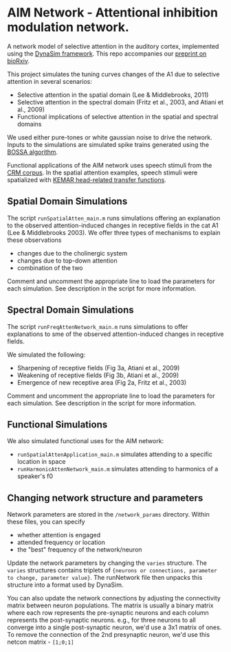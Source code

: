 # AIM Network - Attentional inhibition modulation network.
A network model of selective attention in the auditory cortex, implemented using the [DynaSim framework](https://github.com/DynaSim/DynaSim).
This repo accompanies our [preprint on bioRxiv](https://www.biorxiv.org/content/10.1101/2020.12.10.419762v1.abstract).

This project simulates the tuning curves changes of the A1 due to selective attention in several scenarios:
* Selective attention in the spatial domain (Lee & Middlebrooks, 2011)
* Selective attention in the spectral domain (Fritz et al., 2003, and Atiani et al., 2009)
* Functional implications of selective attention in the spatial and spectral domains

We used either pure-tones or white gaussian noise to drive the network. Inputs to the simulations are simulated spike trains generated using the [BOSSA algorithm](https://github.com/kfchou/BOSSA).

Functional applications of the AIM network uses speech stimuli from the [CRM corpus](https://github.com/LABSN/expyfun-data/tree/master/crm). In the spatial attention examples, speech stimuli were spatialized with [KEMAR head-related transfer functions](https://github.com/kfchou/BOSSA/tree/master/HRTF_40k).

## Spatial Domain Simulations
The script `runSpatialAtten_main.m` runs simulations offering an explanation to the observed attention-induced changes in receptive fields in the cat A1 (Lee & Middlebrooks 2003).
We offer three types of mechanisms to explain these observations
* changes due to the cholinergic system
* changes due to top-down attention
* combination of the two

Comment and uncomment the appropriate line to load the parameters for each simulation.
See description in the script for more information.

## Spectral Domain Simulations
The script `runFreqAttenNetwork_main.m` runs simulations to offer explanations to sme of the observed attention-induced changes in receptive fields.

We simulated the following:
* Sharpening of receptive fields (Fig 3a, Atiani et al., 2009)
* Weakening of receptive fields (Fig 3b, Atiani et al., 2009)
* Emergence of new receptive area (Fig 2a, Fritz et al., 2003)

Comment and uncomment the appropriate line to load the parameters for each simulation.
See description in the script for more information.

## Functional Simulations
We also simulated functional uses for the AIM network:
* `runSpatialAttenApplication_main.m` simulates attending to a specific location in space
* `runHarmonicAttenNetwork_main.m` simulates attending to harmonics of a speaker's f0

## Changing network structure and parameters
Network parameters are stored in the `/network_params` directory. Within these files, you can specify 
* whether attention is engaged
* attended frequency or location
* the "best" frequency of the network/neuron

Update the network parameters by changing the `varies` structure. The `varies` structures contains triplets of `{neurons or connections, parameter to change, parameter value}`. The runNetwork file then unpacks this structure into a format used by DynaSim.

You can also update the network connections by adjusting the connectivity matrix between neuron populations. The matrix is usually a binary matrix where each row represents the pre-synaptic neurons and each column represents the post-synaptic neurons. e.g., for three neurons to all converge into a single post-synaptic neuron, we'd use a 3x1 matrix of ones. To remove the connection of the 2nd presynaptic neuron, we'd use this netcon matrix - `[1;0;1]`
